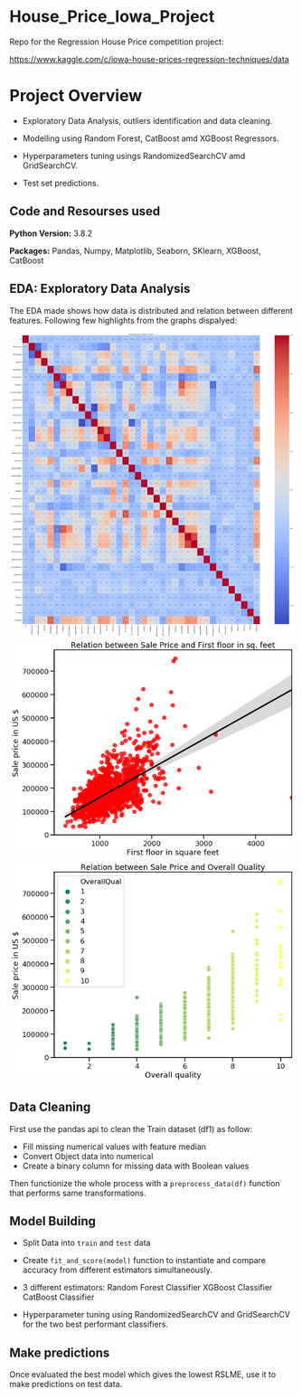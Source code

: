 # House_Price_Iowa_Project
Repo for the Regression House Price competition project:

https://www.kaggle.com/c/iowa-house-prices-regression-techniques/data

# Project Overview

* Exploratory Data Analysis, outliers identification and data cleaning.

* Modelling using Random Forest, CatBoost amd XGBoost Regressors.

* Hyperparameters tuning usings RandomizedSearchCV amd  GridSearchCV.

* Test set predictions.

## Code and Resourses used

**Python Version:** 3.8.2

**Packages:** Pandas, Numpy, Matplotlib, Seaborn, SKlearn, XGBoost, CatBoost

## EDA: Exploratory Data Analysis
The EDA made shows how data is distributed and relation between different features. Following few highlights from the graphs dispalyed:

![alt text](https://github.com/davideragone/House_Price_Iowa_Project/blob/main/Pictures/Corr_matrix.png)
![alt text](https://github.com/davideragone/House_Price_Iowa_Project/blob/main/Pictures/First_floor_Sale_price_regplot.png)
![alt text](https://github.com/davideragone/House_Price_Iowa_Project/blob/main/Pictures/Qual_price_scatter.png)



## Data Cleaning
First use the pandas api to clean the Train dataset (df1) as follow:

* Fill missing numerical values with feature median
* Convert Object data into numerical
* Create a binary column for missing data with Boolean values

Then functionize the whole process with a `preprocess_data(df)` function that performs same transformations.

## Model Building 

* Split Data into `train` and `test` data

* Create `fit_and_score(model)` function to instantiate and compare accuracy from different estimators simultaneously.

* 3 different estimators:
Random Forest Classifier
XGBoost Classifier
CatBoost Classifier

* Hyperparameter tuning using RandomizedSearchCV and GridSearchCV for the two best performant classifiers.

## Make predictions
Once evaluated the best model which gives the lowest RSLME, use it to make predictions on test data.
